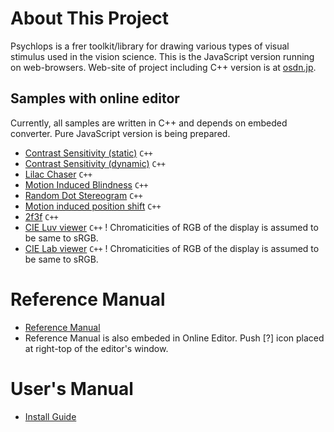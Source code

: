 ﻿About This Project
====================

Psychlops is a frer toolkit/library for drawing various types of visual stimulus used in the vision science. This is the JavaScript version running on web-browsers. Web-site of project including C++ version is at [osdn.jp](http://psychlops.osdn.jp/).


Samples with online editor
----------------------------

Currently, all samples are written in C++ and depends on embeded converter. Pure JavaScript version is being prepared.

- [Contrast Sensitivity (static)](https://hosokawakenchi.github.io/PsychlopsJS/psychlops.editor.html#samples/ContrastSensitivity_space.cpp) `C++`
- [Contrast Sensitivity (dynamic)](https://hosokawakenchi.github.io/PsychlopsJS/psychlops.editor.html#samples/ContrastSensitivity_temp.cpp) `C++`
- [Lilac Chaser](https://hosokawakenchi.github.io/PsychlopsJS/psychlops.editor.html#samples/visiome/LilacChaser.cpp) `C++`
- [Motion Induced Blindness](https://hosokawakenchi.github.io/PsychlopsJS/psychlops.editor.html#samples/visiome/MotionInducedBlindness.cpp) `C++`
- [Random Dot Stereogram](https://hosokawakenchi.github.io/PsychlopsJS/psychlops.editor.html#samples/visiome/RandomDotStereogram.cpp) `C++`
- [Motion induced position shift](https://hosokawakenchi.github.io/PsychlopsJS/psychlops.editor.html#samples/visiome/MotionInducedPositionShift.cpp) `C++`
- [2f3f](https://hosokawakenchi.github.io/PsychlopsJS/psychlops.editor.html#samples/visiome/2f3f.cpp) `C++`
- [CIE Luv viewer](https://hosokawakenchi.github.io/PsychlopsJS/psychlops.editor.html#samples/CIELuv_demo.cpp) `C++` ! Chromaticities of RGB of the display is assumed to be same to sRGB.
- [CIE Lab viewer](https://hosokawakenchi.github.io/PsychlopsJS/psychlops.editor.html#samples/CIELab_demo.cpp) `C++` ! Chromaticities of RGB of the display is assumed to be same to sRGB.


Reference Manual
======================

- [Reference Manual](https://hosokawakenchi.github.io/PsychlopsJS/import/doc/ReferenceManual)
- Reference Manual is also embeded in Online Editor. Push [?] icon placed at right-top of the editor's window.


User's Manual
======================

- [Install Guide](https://hosokawakenchi.github.io/PsychlopsJS/import/doc/InstallGuide)
